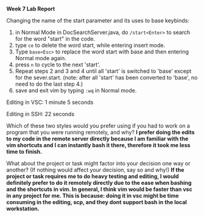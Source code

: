 **Week 7 Lab Report**

Changing the name of the start parameter and its uses to base keybinds:

1. in Normal Mode in DocSearchServer.java, do `/start<Enter>` to search for the word "start" in the code.
2. type `ce` to delete the word start, while entering insert mode.
3. Type `base<Esc>` to replace the word start with base and then entering Normal mode again.
4. press `n` to cycle to the next 'start'.
5. Repeat steps 2 and 3 and 4 until all 'start' is switched to 'base' except for the sever.start. (note: after all 'start' has been converted to 'base', no need to do the last step 4.)
6. save and exit vim by typing `:wq` in Normal mode.

Editing in VSC: 1 minute 5 seconds


Editing in SSH: 22 seconds

Which of these two styles would you prefer using if you had to work on a program that you were running remotely, and why? **I prefer doing the edits to my code in the remote server directly because I am familiar with the vim shortcuts and I can instantly bash it there, therefore it took me less time to finish.**

What about the project or task might factor into your decision one way or another? (If nothing would affect your decision, say so and why!) **If the project or task requires me to do heavy testing and editing, I would definitely prefer to do it remotely directly due to the ease when bashing and the shortcuts in vim. In general, I think vim would be faster than vsc in any project for me. This is because: doing it in vsc might be time consuming in the editing, scp, and they dont support bash in the local workstation.**